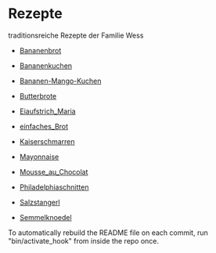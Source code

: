 # Rezepte

traditionsreiche Rezepte der Familie Wess

* [Bananenbrot](https://github.com/wessm/Rezepte/tree/master/Bananenbrot.md/)

* [Bananenkuchen](https://github.com/wessm/Rezepte/tree/master/Bananenkuchen.md/)

* [Bananen-Mango-Kuchen](https://github.com/wessm/Rezepte/tree/master/Bananen-Mango-Kuchen.md/)

* [Butterbrote](https://github.com/wessm/Rezepte/tree/master/Butterbrote.md/)

* [Eiaufstrich_Maria](https://github.com/wessm/Rezepte/tree/master/Eiaufstrich_Maria.md/)

* [einfaches_Brot](https://github.com/wessm/Rezepte/tree/master/einfaches_Brot.md/)

* [Kaiserschmarren](https://github.com/wessm/Rezepte/tree/master/Kaiserschmarren.md/)

* [Mayonnaise](https://github.com/wessm/Rezepte/tree/master/Mayonnaise.md/)

* [Mousse_au_Chocolat](https://github.com/wessm/Rezepte/tree/master/Mousse_au_Chocolat.md/)

* [Philadelphiaschnitten](https://github.com/wessm/Rezepte/tree/master/Philadelphiaschnitten.md/)

* [Salzstangerl](https://github.com/wessm/Rezepte/tree/master/Salzstangerl.md/)

* [Semmelknoedel](https://github.com/wessm/Rezepte/tree/master/Semmelknoedel.md/)



To automatically rebuild the README file on each commit, run "bin/activate_hook" from inside the repo once.
